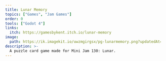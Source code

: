 ```yaml
---
title: Lunar Memory
topics: ["Games", "Jam Games"]
order: 0
tools: ["Godot 4"]
links:
  itch: https://gamesbykent.itch.io/lunar-memory
image:
  path: https://ik.imagekit.io/uwzmgirgsx/pg-lunarmemory.png?updatedAt=1742521709125
description: >-
  A puzzle card game made for Mini Jam 130: Lunar.
---
```

